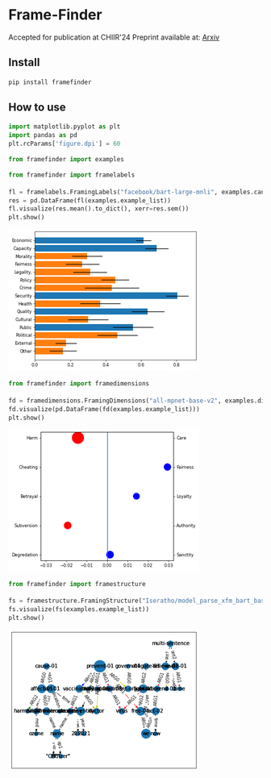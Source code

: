 # Frame-Finder

Accepted for publication at CHIIR'24
Preprint available at: [Arxiv](https://arxiv.org/abs/2312.08995)

<!-- WARNING: THIS FILE WAS AUTOGENERATED! DO NOT EDIT! -->

## Install

``` sh
pip install framefinder
```

## How to use

``` python
import matplotlib.pyplot as plt
import pandas as pd
plt.rcParams['figure.dpi'] = 60
```

``` python
from framefinder import examples
```

``` python
from framefinder import framelabels

fl = framelabels.FramingLabels("facebook/bart-large-mnli", examples.candidate_labels)
res = pd.DataFrame(fl(examples.example_list))
fl.visualize(res.mean().to_dict(), xerr=res.sem())
plt.show()
```

![](index_files/figure-commonmark/cell-4-output-1.png)

``` python
from framefinder import framedimensions

fd = framedimensions.FramingDimensions("all-mpnet-base-v2", examples.dimensions, examples.pole_names)
fd.visualize(pd.DataFrame(fd(examples.example_list)))
plt.show()
```

![](index_files/figure-commonmark/cell-5-output-1.png)

``` python
from framefinder import framestructure

fs = framestructure.FramingStructure("Iseratho/model_parse_xfm_bart_base-v0_1_0")
fs.visualize(fs(examples.example_list))
plt.show()
```

![](index_files/figure-commonmark/cell-6-output-1.png)
